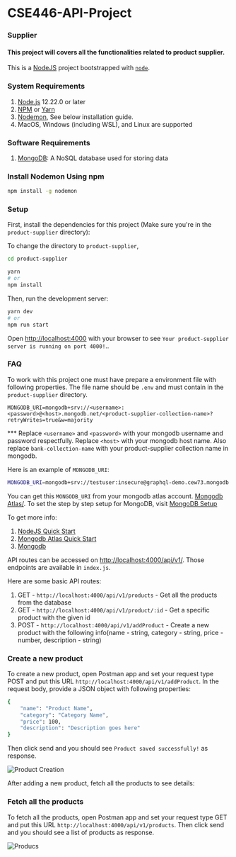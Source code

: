 # CSE446-API-Project

### Supplier

#### This project will covers all the functionalities related to product supplier.

This is a [NodeJS](https://nodejs.org/en) project bootstrapped with [`node`](https://nodejs.org/en/docs/guides/getting-started-guide).

### System Requirements

1. [Node.js](https://nodejs.org/en/) 12.22.0 or later
2. [NPM](https://www.npmjs.com/) or [Yarn](https://yarnpkg.com/)
3. [Nodemon](https://www.npmjs.com/package/nodemon), See below installation guide.
4. MacOS, Windows (including WSL), and Linux are supported

### Software Requirements

1. [MongoDB](https://www.mongodb.com/): A NoSQL database used for storing data

### Install Nodemon Using npm

```bash
npm install -g nodemon
```

### Setup

First, install the dependencies for this project (Make sure you're in the `product-supplier` directory):

To change the directory to `product-supplier`,

```bash
cd product-supplier
```

```bash
yarn
# or
npm install
```

Then, run the development server:

```bash
yarn dev
# or
npm run start
```

Open [http://localhost:4000](http://localhost:4000) with your browser to see `Your product-supplier server is running on port 4000!`..

### FAQ

To work with this project one must have prepare a environment file with following properties.
The file name should be `.env` and must contain in the `product-supplier` directory.

```
MONGODB_URI=mongodb+srv://<username>:<password>@<host>.mongodb.net/<product-supplier-collection-name>?retryWrites=true&w=majority
```

\*\*\* Replace `<username>` and `<password>` with your mongodb username and password respectfully. Replace `<host>` with your mongodb host name. Also replace `bank-collection-name` with your product-supplier collection name in mongodb.

Here is an example of `MONGODB_URI`:

```bash
MONGODB_URI=mongodb+srv://testuser:insecure@graphql-demo.cew73.mongodb.net/product-supplier?retryWrites=true&w=majority

```

You can get this `MONGODB_URI` from your mongodb atlas account. [Mongodb Atlas/](https://cloud.mongodb.com/).
To set the step by step setup for MongoDB, visit [MongoDB Setup](https://github.com/sadekujjaman/CSE446-API-Project/tree/develop/product-supplier/mongodb-setup)

To get more info:

1. [NodeJS Quick Start](https://nodejs.dev/en/learn/)
2. [Mongodb Atlas Quick Start](https://www.mongodb.com/docs/atlas/getting-started/)
3. [Mongodb](https://www.mongodb.com/docs/drivers/node/current/)

API routes can be accessed on [http://localhost:4000/api/v1/](http://localhost:4000/api/v1/). Those endpoints are available in `index.js`.

Here are some basic API routes:

1. GET - `http://localhost:4000/api/v1/products` - Get all the products from the database
2. GET - `http://localhost:4000/api/v1/product/:id` - Get a specific product with the given id
3. POST - `http://localhost:4000/api/v1/addProduct` - Create a new product with the following info(name - string, category - string, price - number, description - string)

### Create a new product

To create a new product, open Postman app and set your request type POST and put this URL `http://localhost:4000/api/v1/addProduct`. In the request body, provide a JSON object with following properties:

```bash
{
    "name": "Product Name",
    "category": "Category Name",
    "price": 100,
    "description": "Description goes here"
}
```

Then click send and you should see `Product saved successfully!` as response.

![Product Creation](https://github.com/sadekujjaman/CSE446-API-Project/blob/develop/product-supplier/images/add-product.png)

After adding a new product, fetch all the products to see details:

### Fetch all the products

To fetch all the products, open Postman app and set your request type GET and put this URL `http://localhost:4000/api/v1/products`. Then click send and you should see a list of products as response.

![Producs](https://github.com/sadekujjaman/CSE446-API-Project/blob/develop/product-supplier/images/fetch-products.png)
